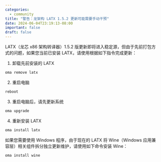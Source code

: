 ```yaml
---
categories:
  - community
title: "警告：龙架构 LATX 1.5.2 更新可能需要手动干预"
date: 2024-06-04T23:19:13-08:00
important: false
draft: false
---
```


LATX（龙芯 x86 架构转译器）1.5.2 版更新即将进入稳定源，但由于先前打包方式的问题，如果您当前已安装 LATX，请使用根据如下指令完成更新：

1. 卸载先前安装的 LATX
```bash
oma remove latx
```
2. 重启电脑
```bash
reboot
```
3. 重启电脑后，请先更新系统
```bash
oma upgrade
```
4. 重新安装 LATX
```bash
oma install latx
```
如果您需要使用 Windows 程序，由于现在的 LATX 将 Wine（Windows 应用兼容层）相关组件拆分独立更新维护，请使用如下命令安装 Wine：
```bash
oma install wine
```
